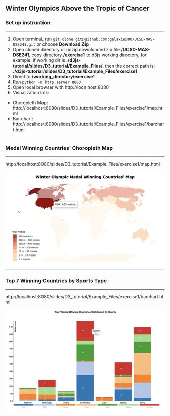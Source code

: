 ## Winter Olympics Above the Tropic of Cancer

### Set up instruction
-------------------
1. Open terminal, run ```git clone git@github.com:galaxie500/UCSD-MAS-DSE241.git``` or choose **Download Zip**
2. Open cloned directory or unzip downloaded zip file **/UCSD-MAS-DSE241**, copy directory **/exercise1** to d3js working directory, for example: if working dir is **./d3js-tutorial/slides/D3_tutorial/Example_Files/**, then the correct path is: **./d3js-tutorial/slides/D3_tutorial/Example_Files/exercise1**
3. Direct to **/working_directory/exercise1**
4. Run ```python -m http.server 8080```
5. Open local browser with http://localhost:8080
6. Visualization link:
- Choropleth Map: http://localhost:8080/slides/D3_tutorial/Example_Files/exercise1/map.html
- Bar chart: http://localhost:8080/slides/D3_tutorial/Example_Files/exercise1/barchart.html
<br></br>

### Medal Winning Countries' Choropleth Map
-------------------
http://localhost:8080/slides/D3_tutorial/Example_Files/exercise1/map.html

<img src="./img/map.png" alt="map" width="600"/>

### Top 7 Winning Countries by Sports Type
-------------------
http://localhost:8080/slides/D3_tutorial/Example_Files/exercise1/barchart.html

<img src="./img/stacked_bar.png" alt="map" width="600"/>

